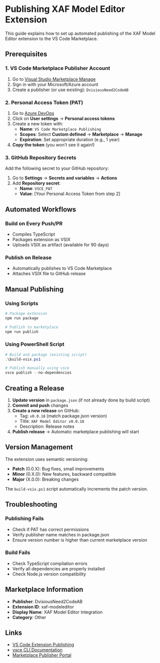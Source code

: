 # Publishing XAF Model Editor Extension

This guide explains how to set up automated publishing of the XAF Model Editor extension to the VS Code Marketplace.

## Prerequisites

### 1. VS Code Marketplace Publisher Account

1. Go to [Visual Studio Marketplace Manage](https://marketplace.visualstudio.com/manage)
2. Sign in with your Microsoft/Azure account
3. Create a publisher (or use existing): `DvisiousNeed2CodeAB`

### 2. Personal Access Token (PAT)

1. Go to [Azure DevOps](https://dev.azure.com)
2. Click on **User settings** → **Personal access tokens**
3. Create a new token with:
   - **Name**: `VS Code Marketplace Publishing`
   - **Scopes**: Select **Custom defined** → **Marketplace** → **Manage**
   - **Expiration**: Set appropriate duration (e.g., 1 year)
4. **Copy the token** (you won't see it again!)

### 3. GitHub Repository Secrets

Add the following secret to your GitHub repository:

1. Go to **Settings** → **Secrets and variables** → **Actions**
2. Add **Repository secret**:
   - **Name**: `VSCE_PAT`
   - **Value**: [Your Personal Access Token from step 2]

## Automated Workflows

### Build on Every Push/PR
- Compiles TypeScript
- Packages extension as VSIX
- Uploads VSIX as artifact (available for 90 days)

### Publish on Release
- Automatically publishes to VS Code Marketplace
- Attaches VSIX file to GitHub release

## Manual Publishing

### Using Scripts
```bash
# Package extension
npm run package

# Publish to marketplace
npm run publish
```

### Using PowerShell Script
```powershell
# Build and package (existing script)
.\build-vsix.ps1

# Publish manually using vsce
vsce publish --no-dependencies
```

## Creating a Release

1. **Update version** in `package.json` (if not already done by build script)
2. **Commit and push** changes
3. **Create a new release** on GitHub:
   - Tag: `v0.0.18` (match package.json version)
   - Title: `XAF Model Editor v0.0.18`
   - Description: Release notes
4. **Publish release** → Automatic marketplace publishing will start

## Version Management

The extension uses semantic versioning:
- **Patch** (0.0.X): Bug fixes, small improvements
- **Minor** (0.X.0): New features, backward compatible
- **Major** (X.0.0): Breaking changes

The `build-vsix.ps1` script automatically increments the patch version.

## Troubleshooting

### Publishing Fails
- Check if PAT has correct permissions
- Verify publisher name matches in package.json
- Ensure version number is higher than current marketplace version

### Build Fails
- Check TypeScript compilation errors
- Verify all dependencies are properly installed
- Check Node.js version compatibility

## Marketplace Information

- **Publisher**: DvisiousNeed2CodeAB
- **Extension ID**: xaf-modeleditor
- **Display Name**: XAF Model Editor Integration
- **Category**: Other

## Links

- [VS Code Extension Publishing](https://code.visualstudio.com/api/working-with-extensions/publishing-extension)
- [vsce CLI Documentation](https://github.com/microsoft/vscode-vsce)
- [Marketplace Publisher Portal](https://marketplace.visualstudio.com/manage)
